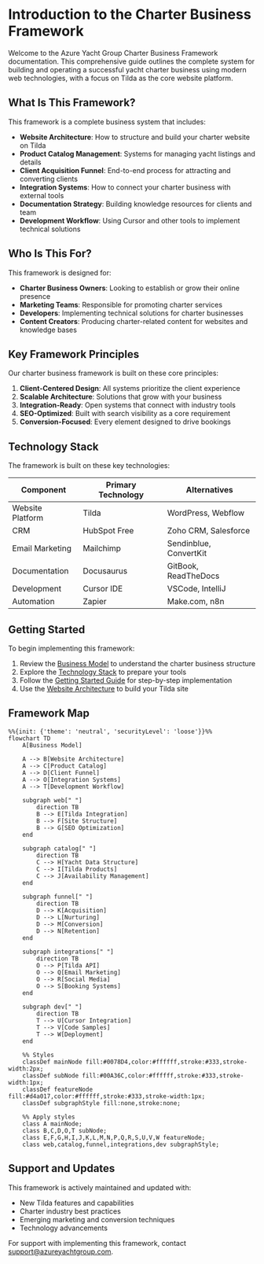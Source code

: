 # Introduction to the Charter Business Framework

Welcome to the Azure Yacht Group Charter Business Framework documentation. This comprehensive guide outlines the complete system for building and operating a successful yacht charter business using modern web technologies, with a focus on Tilda as the core website platform.

## What Is This Framework?

This framework is a complete business system that includes:

- **Website Architecture**: How to structure and build your charter website on Tilda
- **Product Catalog Management**: Systems for managing yacht listings and details
- **Client Acquisition Funnel**: End-to-end process for attracting and converting clients
- **Integration Systems**: How to connect your charter business with external tools
- **Documentation Strategy**: Building knowledge resources for clients and team
- **Development Workflow**: Using Cursor and other tools to implement technical solutions

## Who Is This For?

This framework is designed for:

- **Charter Business Owners**: Looking to establish or grow their online presence
- **Marketing Teams**: Responsible for promoting charter services
- **Developers**: Implementing technical solutions for charter businesses
- **Content Creators**: Producing charter-related content for websites and knowledge bases

## Key Framework Principles

Our charter business framework is built on these core principles:

1. **Client-Centered Design**: All systems prioritize the client experience
2. **Scalable Architecture**: Solutions that grow with your business
3. **Integration-Ready**: Open systems that connect with industry tools
4. **SEO-Optimized**: Built with search visibility as a core requirement
5. **Conversion-Focused**: Every element designed to drive bookings

## Technology Stack

The framework is built on these key technologies:

| Component | Primary Technology | Alternatives |
|-----------|-------------------|-------------|
| Website Platform | Tilda | WordPress, Webflow |
| CRM | HubSpot Free | Zoho CRM, Salesforce |
| Email Marketing | Mailchimp | Sendinblue, ConvertKit |
| Documentation | Docusaurus | GitBook, ReadTheDocs |
| Development | Cursor IDE | VSCode, IntelliJ |
| Automation | Zapier | Make.com, n8n |

## Getting Started

To begin implementing this framework:

1. Review the [Business Model](./business-model) to understand the charter business structure
2. Explore the [Technology Stack](./technology-stack) to prepare your tools
3. Follow the [Getting Started Guide](./getting-started) for step-by-step implementation
4. Use the [Website Architecture](./website-architecture/overview) to build your Tilda site

## Framework Map

```mermaid
%%{init: {'theme': 'neutral', 'securityLevel': 'loose'}}%%
flowchart TD
    A[Business Model]
    
    A --> B[Website Architecture]
    A --> C[Product Catalog]
    A --> D[Client Funnel]
    A --> O[Integration Systems]
    A --> T[Development Workflow]
    
    subgraph web[" "]
        direction TB
        B --> E[Tilda Integration]
        B --> F[Site Structure]
        B --> G[SEO Optimization]
    end
    
    subgraph catalog[" "]
        direction TB
        C --> H[Yacht Data Structure]
        C --> I[Tilda Products]
        C --> J[Availability Management]
    end
    
    subgraph funnel[" "]
        direction TB
        D --> K[Acquisition]
        D --> L[Nurturing]
        D --> M[Conversion]
        D --> N[Retention]
    end
    
    subgraph integrations[" "]
        direction TB
        O --> P[Tilda API]
        O --> Q[Email Marketing]
        O --> R[Social Media]
        O --> S[Booking Systems]
    end
    
    subgraph dev[" "]
        direction TB
        T --> U[Cursor Integration]
        T --> V[Code Samples]
        T --> W[Deployment]
    end
    
    %% Styles
    classDef mainNode fill:#0078D4,color:#ffffff,stroke:#333,stroke-width:2px;
    classDef subNode fill:#00A36C,color:#ffffff,stroke:#333,stroke-width:1px;
    classDef featureNode fill:#d4a017,color:#ffffff,stroke:#333,stroke-width:1px;
    classDef subgraphStyle fill:none,stroke:none;
    
    %% Apply styles
    class A mainNode;
    class B,C,D,O,T subNode;
    class E,F,G,H,I,J,K,L,M,N,P,Q,R,S,U,V,W featureNode;
    class web,catalog,funnel,integrations,dev subgraphStyle;
```

## Support and Updates

This framework is actively maintained and updated with:

- New Tilda features and capabilities
- Charter industry best practices
- Emerging marketing and conversion techniques
- Technology advancements

For support with implementing this framework, contact [support@azureyachtgroup.com](mailto:support@azureyachtgroup.com). 